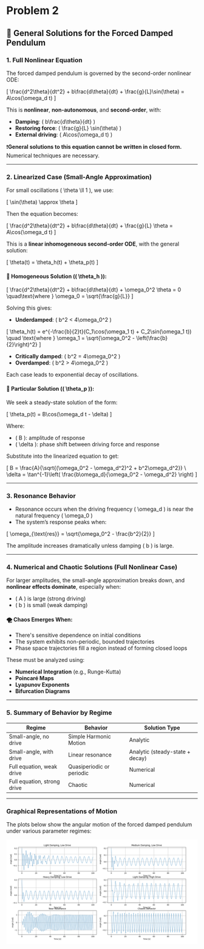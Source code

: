 # Problem 2

## 🧠 **General Solutions for the Forced Damped Pendulum**

### **1. Full Nonlinear Equation**

The forced damped pendulum is governed by the second-order nonlinear ODE:

\[
\frac{d^2\theta}{dt^2} + b\frac{d\theta}{dt} + \frac{g}{L}\sin(\theta) = A\cos(\omega_d t)
\]

This is **nonlinear**, **non-autonomous**, and **second-order**, with:
- **Damping**: \( b\frac{d\theta}{dt} \)
- **Restoring force**: \( \frac{g}{L} \sin(\theta) \)
- **External driving**: \( A\cos(\omega_d t) \)

❗**General solutions to this equation cannot be written in closed form.** Numerical techniques are necessary.

---

### **2. Linearized Case (Small-Angle Approximation)**

For small oscillations \( \theta \ll 1 \), we use:

\[
\sin(\theta) \approx \theta
\]

Then the equation becomes:

\[
\frac{d^2\theta}{dt^2} + b\frac{d\theta}{dt} + \frac{g}{L} \theta = A\cos(\omega_d t)
\]

This is a **linear inhomogeneous second-order ODE**, with the general solution:

\[
\theta(t) = \theta_h(t) + \theta_p(t)
\]

#### 🔹 Homogeneous Solution (\( \theta_h \)):

\[
\frac{d^2\theta}{dt^2} + b\frac{d\theta}{dt} + \omega_0^2 \theta = 0
\quad\text{where } \omega_0 = \sqrt{\frac{g}{L}}
\]

Solving this gives:

- **Underdamped**: \( b^2 < 4\omega_0^2 \)

\[
\theta_h(t) = e^{-\frac{b}{2}t}(C_1\cos(\omega_1 t) + C_2\sin(\omega_1 t)) \quad \text{where } \omega_1 = \sqrt{\omega_0^2 - \left(\frac{b}{2}\right)^2}
\]

- **Critically damped**: \( b^2 = 4\omega_0^2 \)
- **Overdamped**: \( b^2 > 4\omega_0^2 \)

Each case leads to exponential decay of oscillations.

#### 🔹 Particular Solution (\( \theta_p \)):

We seek a steady-state solution of the form:

\[
\theta_p(t) = B\cos(\omega_d t - \delta)
\]

Where:
- \( B \): amplitude of response
- \( \delta \): phase shift between driving force and response

Substitute into the linearized equation to get:

\[
B = \frac{A}{\sqrt{(\omega_0^2 - \omega_d^2)^2 + b^2\omega_d^2}} \\
\delta = \tan^{-1}\left( \frac{b\omega_d}{\omega_0^2 - \omega_d^2} \right)
\]

---

### **3. Resonance Behavior**

- Resonance occurs when the driving frequency \( \omega_d \) is near the natural frequency \( \omega_0 \)
- The system’s response peaks when:

\[
\omega_{\text{res}} = \sqrt{\omega_0^2 - \frac{b^2}{2}}
\]

The amplitude increases dramatically unless damping \( b \) is large.

---

### **4. Numerical and Chaotic Solutions (Full Nonlinear Case)**

For larger amplitudes, the small-angle approximation breaks down, and **nonlinear effects dominate**, especially when:
- \( A \) is large (strong driving)
- \( b \) is small (weak damping)

#### 🌪 Chaos Emerges When:
- There's sensitive dependence on initial conditions
- The system exhibits non-periodic, bounded trajectories
- Phase space trajectories fill a region instead of forming closed loops

These must be analyzed using:
- **Numerical Integration** (e.g., Runge-Kutta)
- **Poincaré Maps**
- **Lyapunov Exponents**
- **Bifurcation Diagrams**

---

### **5. Summary of Behavior by Regime**

| Regime                   | Behavior                      | Solution Type                   |
|--------------------------|-------------------------------|----------------------------------|
| Small-angle, no drive    | Simple Harmonic Motion        | Analytic                         |
| Small-angle, with drive  | Linear resonance               | Analytic (steady-state + decay) |
| Full equation, weak drive| Quasiperiodic or periodic     | Numerical                        |
| Full equation, strong drive| Chaotic                     | Numerical                        |

---

### Graphical Representations of Motion

The plots below show the angular motion of the forced damped pendulum under various parameter regimes:

![Forced Damped Pendulum Behaviors](./images/forced_damped_pendulum_behavior.png)

